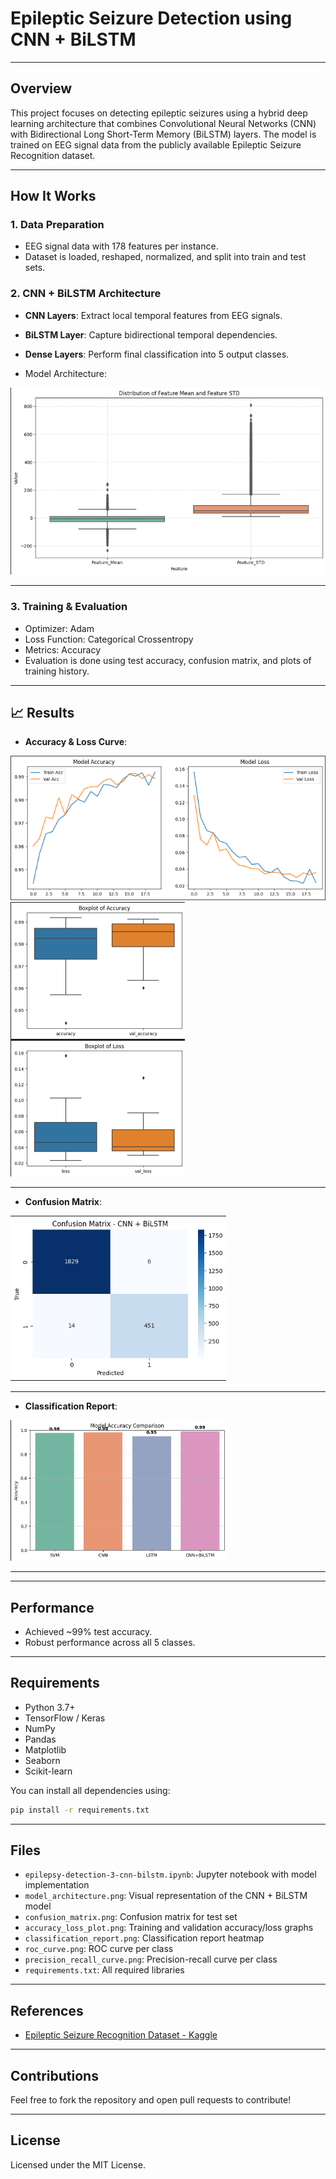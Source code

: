 
# Epileptic Seizure Detection using CNN + BiLSTM

---

##  Overview

This project focuses on detecting epileptic seizures using a hybrid deep learning architecture that combines Convolutional Neural Networks (CNN) with Bidirectional Long Short-Term Memory (BiLSTM) layers. The model is trained on EEG signal data from the publicly available Epileptic Seizure Recognition dataset.

---

##  How It Works

### 1. **Data Preparation**
- EEG signal data with 178 features per instance.
- Dataset is loaded, reshaped, normalized, and split into train and test sets.

### 2. **CNN + BiLSTM Architecture**
- **CNN Layers**: Extract local temporal features from EEG signals.
- **BiLSTM Layer**: Capture bidirectional temporal dependencies.
- **Dense Layers**: Perform final classification into 5 output classes.

- Model Architecture:

![Distribution of Feature Mean and Feature STD](Mean_Feature.png)

---

### 3. **Training & Evaluation**
- Optimizer: Adam
- Loss Function: Categorical Crossentropy
- Metrics: Accuracy
- Evaluation is done using test accuracy, confusion matrix, and plots of training history.

---

## 📈 Results

- **Accuracy & Loss Curve**:

![Training and Validation Accuracy & Loss](accuracy_loss_plot.png)
![Boxplot of Accuracy & Loss](Box_plot.png)

---

- **Confusion Matrix**:

![Confusion Matrix](confusion_matrix.png)

---

- **Classification Report**:

![Model Comparison Report](accuracy_Comp.png)

---

---

##  Performance

- Achieved ~99% test accuracy.
- Robust performance across all 5 classes.

---

##  Requirements

- Python 3.7+
- TensorFlow / Keras
- NumPy
- Pandas
- Matplotlib
- Seaborn
- Scikit-learn

You can install all dependencies using:

```bash
pip install -r requirements.txt
```

---

##  Files

- `epilepsy-detection-3-cnn-bilstm.ipynb`: Jupyter notebook with model implementation
- `model_architecture.png`: Visual representation of the CNN + BiLSTM model
- `confusion_matrix.png`: Confusion matrix for test set
- `accuracy_loss_plot.png`: Training and validation accuracy/loss graphs
- `classification_report.png`: Classification report heatmap
- `roc_curve.png`: ROC curve per class
- `precision_recall_curve.png`: Precision-recall curve per class
- `requirements.txt`: All required libraries

---

##  References

- [Epileptic Seizure Recognition Dataset - Kaggle](https://www.kaggle.com/datasets/andrewmvd/epileptic-seizure-recognition)

---

##  Contributions

Feel free to fork the repository and open pull requests to contribute!

---

##  License

Licensed under the MIT License.
